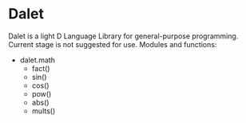 # Dalet  
Dalet is a light D Language Library for general-purpose programming.  
Current stage is not suggested for use.
Modules and functions:  
* dalet.math  
    * fact()
	* sin()
	* cos()
	* pow()
	* abs()
	* mults()